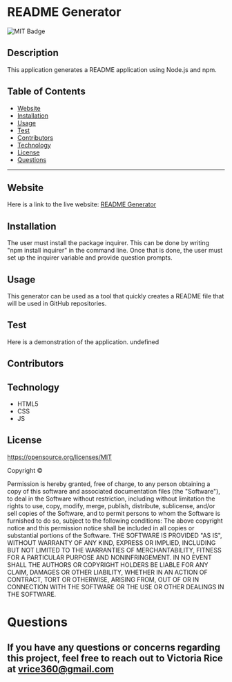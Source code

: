 # README Generator
![MIT Badge](https://img.shields.io/badge/License-MIT-green)

## Description
This application generates a README application using Node.js and npm. 

## Table of Contents 
* [Website](#Website)
* [Installation](#Installation)
* [Usage](#Usage)
* [Test](#Test)
* [Contributors](#contributors)
* [Technology](#technology)
* [License](license)
* [Questions](#Questions)

***

## Website
Here is a link to the live website:
[README Generator](https://github.com/vtori37/README-generator)

## Installation 
The user must install the package inquirer. This can be done by writing "npm install inquirer" in the command line. Once that is done, the user must set up the inquirer variable and provide question prompts. 

## Usage
This generator can be used as a tool that quickly creates a README file that will be used in GitHub repositories.

## Test
Here is a demonstration of the application.
undefined

## Contributors


## Technology
* HTML5
* CSS 
* JS


## License 
https://opensource.org/licenses/MIT

Copyright © <years> <copyright holder>

Permission is hereby granted, free of charge, to any person obtaining a copy of this software and associated documentation files (the "Software"), to deal in the Software without restriction, including without limitation the rights to use, copy, modify, merge, publish, distribute, sublicense, and/or sell copies of the Software, and to permit persons to whom the Software is furnished to do so, subject to the following conditions:
The above copyright notice and this permission notice shall be included in all copies or substantial portions of the Software.
THE SOFTWARE IS PROVIDED "AS IS", WITHOUT WARRANTY OF ANY KIND, EXPRESS OR IMPLIED, INCLUDING BUT NOT LIMITED TO THE WARRANTIES OF MERCHANTABILITY, FITNESS FOR A PARTICULAR PURPOSE AND NONINFRINGEMENT. IN NO EVENT SHALL THE AUTHORS OR COPYRIGHT HOLDERS BE LIABLE FOR ANY CLAIM, DAMAGES OR OTHER LIABILITY, WHETHER IN AN ACTION OF CONTRACT, TORT OR OTHERWISE, ARISING FROM, OUT OF OR IN CONNECTION WITH THE SOFTWARE OR THE USE OR OTHER DEALINGS IN THE SOFTWARE.



# Questions
If you have any questions or concerns regarding this project, feel free to reach out to Victoria Rice at vrice360@gmail.com
--- 

